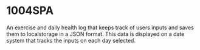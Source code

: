 # 1004SPA
An exercise and daily health log that keeps track of users inputs and saves them to localstorage in a JSON format. This data is displayed on a date system that tracks the inputs on each day selected.

